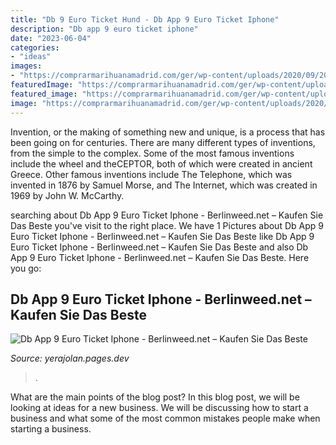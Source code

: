 ```yaml
---
title: "Db 9 Euro Ticket Hund - Db App 9 Euro Ticket Iphone"
description: "Db app 9 euro ticket iphone"
date: "2023-06-04"
categories:
- "ideas"
images:
- "https://comprarmarihuanamadrid.com/ger/wp-content/uploads/2020/09/20200616_154956-768x1024.jpg"
featuredImage: "https://comprarmarihuanamadrid.com/ger/wp-content/uploads/2020/09/20200616_154956-768x1024.jpg"
featured_image: "https://comprarmarihuanamadrid.com/ger/wp-content/uploads/2020/09/20200616_154956-768x1024.jpg"
image: "https://comprarmarihuanamadrid.com/ger/wp-content/uploads/2020/09/20200616_154956-768x1024.jpg"
---
```



Invention, or the making of something new and unique, is a process that has been going on for centuries. There are many different types of inventions, from the simple to the complex. Some of the most famous inventions include the wheel and theCEPTOR, both of which were created in ancient Greece. Other famous inventions include The Telephone, which was invented in 1876 by Samuel Morse, and The Internet, which was created in 1969 by John W. McCarthy.

	

		
searching about Db App 9 Euro Ticket Iphone - Berlinweed.net – Kaufen Sie Das Beste you've visit to the right place. We have 1 Pictures about Db App 9 Euro Ticket Iphone - Berlinweed.net – Kaufen Sie Das Beste like Db App 9 Euro Ticket Iphone - Berlinweed.net – Kaufen Sie Das Beste and also Db App 9 Euro Ticket Iphone - Berlinweed.net – Kaufen Sie Das Beste. Here you go:
		
    
## Db App 9 Euro Ticket Iphone - Berlinweed.net – Kaufen Sie Das Beste

<img loading=lazy src="https://comprarmarihuanamadrid.com/ger/wp-content/uploads/2020/09/20200616_154956-768x1024.jpg" onerror="this.onerror=null;this.src='https://tse2.mm.bing.net/th?id=OIP.VjXsVCExi_sSH8CSGaLlkAHaJ4&amp;pid=15.1';" alt="Db App 9 Euro Ticket Iphone - Berlinweed.net – Kaufen Sie Das Beste">

_Source: yerajolan.pages.dev_

>. 

	

What are the main points of the blog post?
In this blog post, we will be looking at ideas for a new business. We will be discussing how to start a business and what some of the most common mistakes people make when starting a business.

